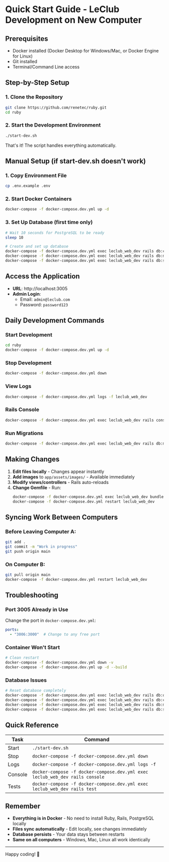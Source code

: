 # Quick Start Guide - LeClub Development on New Computer

## Prerequisites
- Docker installed (Docker Desktop for Windows/Mac, or Docker Engine for Linux)
- Git installed
- Terminal/Command Line access

## Step-by-Step Setup

### 1. Clone the Repository
```bash
git clone https://github.com/renetec/ruby.git
cd ruby
```

### 2. Start the Development Environment
```bash
./start-dev.sh
```

That's it! The script handles everything automatically.

## Manual Setup (if start-dev.sh doesn't work)

### 1. Copy Environment File
```bash
cp .env.example .env
```

### 2. Start Docker Containers
```bash
docker-compose -f docker-compose.dev.yml up -d
```

### 3. Set Up Database (first time only)
```bash
# Wait 10 seconds for PostgreSQL to be ready
sleep 10

# Create and set up database
docker-compose -f docker-compose.dev.yml exec leclub_web_dev rails db:create
docker-compose -f docker-compose.dev.yml exec leclub_web_dev rails db:migrate
docker-compose -f docker-compose.dev.yml exec leclub_web_dev rails db:seed
```

## Access the Application

- **URL**: http://localhost:3005
- **Admin Login**: 
  - Email: `admin@leclub.com`
  - Password: `password123`

## Daily Development Commands

### Start Development
```bash
cd ruby
docker-compose -f docker-compose.dev.yml up -d
```

### Stop Development
```bash
docker-compose -f docker-compose.dev.yml down
```

### View Logs
```bash
docker-compose -f docker-compose.dev.yml logs -f leclub_web_dev
```

### Rails Console
```bash
docker-compose -f docker-compose.dev.yml exec leclub_web_dev rails console
```

### Run Migrations
```bash
docker-compose -f docker-compose.dev.yml exec leclub_web_dev rails db:migrate
```

## Making Changes

1. **Edit files locally** - Changes appear instantly
2. **Add images** to `app/assets/images/` - Available immediately
3. **Modify views/controllers** - Rails auto-reloads
4. **Change Gemfile** - Run:
   ```bash
   docker-compose -f docker-compose.dev.yml exec leclub_web_dev bundle install
   docker-compose -f docker-compose.dev.yml restart leclub_web_dev
   ```

## Syncing Work Between Computers

### Before Leaving Computer A:
```bash
git add .
git commit -m "Work in progress"
git push origin main
```

### On Computer B:
```bash
git pull origin main
docker-compose -f docker-compose.dev.yml restart leclub_web_dev
```

## Troubleshooting

### Port 3005 Already in Use
Change the port in `docker-compose.dev.yml`:
```yaml
ports:
  - "3006:3000"  # Change to any free port
```

### Container Won't Start
```bash
# Clean restart
docker-compose -f docker-compose.dev.yml down -v
docker-compose -f docker-compose.dev.yml up -d --build
```

### Database Issues
```bash
# Reset database completely
docker-compose -f docker-compose.dev.yml exec leclub_web_dev rails db:drop
docker-compose -f docker-compose.dev.yml exec leclub_web_dev rails db:create
docker-compose -f docker-compose.dev.yml exec leclub_web_dev rails db:migrate
docker-compose -f docker-compose.dev.yml exec leclub_web_dev rails db:seed
```

## Quick Reference

| Task | Command |
|------|---------|
| Start | `./start-dev.sh` |
| Stop | `docker-compose -f docker-compose.dev.yml down` |
| Logs | `docker-compose -f docker-compose.dev.yml logs -f` |
| Console | `docker-compose -f docker-compose.dev.yml exec leclub_web_dev rails console` |
| Tests | `docker-compose -f docker-compose.dev.yml exec leclub_web_dev rails test` |

## Remember

- **Everything is in Docker** - No need to install Ruby, Rails, PostgreSQL locally
- **Files sync automatically** - Edit locally, see changes immediately
- **Database persists** - Your data stays between restarts
- **Same on all computers** - Windows, Mac, Linux all work identically

---

Happy coding! 🚀